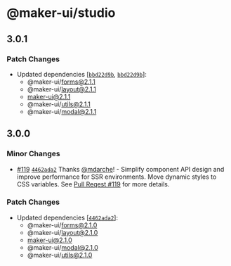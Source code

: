 # @maker-ui/studio

## 3.0.1

### Patch Changes

- Updated dependencies [[`bbd22d9b`](https://github.com/mdarche/maker-ui/commit/bbd22d9b548c769f546830dee868c95faeacfcfe), [`bbd22d9b`](https://github.com/mdarche/maker-ui/commit/bbd22d9b548c769f546830dee868c95faeacfcfe)]:
  - @maker-ui/forms@2.1.1
  - @maker-ui/layout@2.1.1
  - maker-ui@2.1.1
  - @maker-ui/utils@2.1.1
  - @maker-ui/modal@2.1.1

## 3.0.0

### Minor Changes

- [#119](https://github.com/mdarche/maker-ui/pull/119) [`4462ada2`](https://github.com/mdarche/maker-ui/commit/4462ada255636e1e06197ea31ed3a3556d0c9d67) Thanks [@mdarche](https://github.com/mdarche)! - Simplify component API design and improve performance for SSR environments. Move dynamic styles to CSS variables. See [Pull Reqest #119](https://github.com/mdarche/maker-ui/pull/119) for more details.

### Patch Changes

- Updated dependencies [[`4462ada2`](https://github.com/mdarche/maker-ui/commit/4462ada255636e1e06197ea31ed3a3556d0c9d67)]:
  - @maker-ui/forms@2.1.0
  - @maker-ui/layout@2.1.0
  - maker-ui@2.1.0
  - @maker-ui/modal@2.1.0
  - @maker-ui/utils@2.1.0

